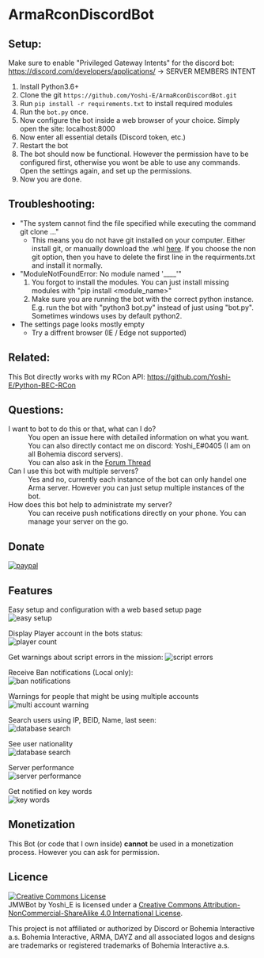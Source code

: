 # ArmaRconDiscordBot

## Setup:
Make sure to enable "Privileged Gateway Intents" for the discord bot:
https://discord.com/developers/applications/
-> SERVER MEMBERS INTENT

1. Install Python3.6+
2. Clone the git `https://github.com/Yoshi-E/ArmaRconDiscordBot.git`
3. Run `pip install -r requirements.txt` to install required modules
4. Run the `bot.py` once.
5. Now configure the bot inside a web browser of your choice. Simply open the site: localhost:8000
6. Now enter all essential details (Discord token, etc.)
7. Restart the bot
8. The bot should now be functional. However the permission have to be configured first, otherwise you wont be able to use any commands. Open the settings again, and set up the permissions.
9. Now you are done.

## Troubleshooting:
 * "The system cannot find the file specified while executing the command git clone ..."
	* This means you do not have git installed on your computer. Either install git, or manually download the .whl [here](https://github.com/Yoshi-E/Python-BEC-RCon). If you choose the non git option, then you have to delete the first line in the requirments.txt and install it normally.
 * "ModuleNotFoundError: No module named '____'"
	1. You forgot to install the modules. You can just install missing modules with "pip install <module_name>"
	2. Make sure you are running the bot with the correct python instance. E.g. run the bot with "python3 bot.py" instead of just using "bot.py". Sometimes windows uses by default python2.
 * The settings page looks mostly empty
	* Try a diffrent browser (IE / Edge not supported)
## Related:
This Bot directly works with my RCon API:
https://github.com/Yoshi-E/Python-BEC-RCon

## Questions:
<dl>
  <dt>I want to bot to do this or that, what can I do?</dt>
  <dd>You open an issue here with detailed information on what you want. You can also directly contact me on discord: Yoshi_E#0405 (I am on all Bohemia discord servers).</dd>
  <dd>You can also ask in the <a href="https://forums.bohemia.net/forums/topic/223835-api-bec-rcon-api-for-python-and-discord/">Forum Thread</a></dd>

  <dt>Can I use this bot with multiple servers?</dt>
  <dd>Yes and no, currently each instance of the bot can only handel one Arma server. However you can just setup multiple instances of the bot.</dd>

  <dt>How does this bot help to administrate my server?</dt>
  <dd>You can receive push notifications directly on your phone. You can manage your server on the go.</dd>
</dl>


## Donate

[![paypal](https://www.paypalobjects.com/en_US/i/btn/btn_donateCC_LG.gif)](https://paypal.me/TeamYoshiE)

## Features

Easy setup and configuration with a web based setup page<br>
![easy setup](https://i.imgur.com/IiIOST2.png)

Display Player account in the bots status:<br>
![player count](https://i.imgur.com/ehjPjF8.png)

Get warnings about script errors in the mission:
![script errors](https://i.imgur.com/5KsgcGR.png) 

Receive Ban notifications (Local only):<br>
![ban notifications](https://i.imgur.com/fXWWblD.png)

Warnings for people that might be using multiple accounts<br>
![multi account warning](https://i.imgur.com/vixaJAg.png)

Search users using IP, BEID, Name, last seen:<br>
![database search](https://i.imgur.com/OolyCBv.png)

See user nationality<br>
![database search](https://i.imgur.com/2huOd6e.png)

Server performance<br>
![server performance](https://i.imgur.com/9aTK480.png)

Get notified on key words<br>
![key words](https://i.imgur.com/3aSGob1.png)

## Monetization
This Bot (or code that I own inside) __cannot__ be used in a monetization process.
However you can ask for permission.

## Licence

<a rel="license" href="http://creativecommons.org/licenses/by-nc-sa/4.0/"><img alt="Creative Commons License" style="border-width:0" src="https://i.creativecommons.org/l/by-nc-sa/4.0/88x31.png" /></a><br /><span xmlns:dct="http://purl.org/dc/terms/" property="dct:title">JMWBot</span> by <span xmlns:cc="http://creativecommons.org/ns#" property="cc:attributionName">Yoshi_E</span> is licensed under a <a rel="license" href="http://creativecommons.org/licenses/by-nc-sa/4.0/">Creative Commons Attribution-NonCommercial-ShareAlike 4.0 International License</a>.<br />

This project is not affiliated or authorized by Discord or Bohemia Interactive a.s. Bohemia Interactive, ARMA, DAYZ and all associated logos and designs are trademarks or registered trademarks of Bohemia Interactive a.s. 

